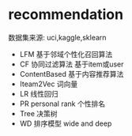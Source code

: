 #  recommendation 
  数据集来源: uci,kaggle,sklearn
- LFM    基于邻域个性化召回算法
- CF     协同过滤算法     基于item或user
- ContentBased  基于内容推荐算法
- Iteam2Vec      词向量
- LR       线性回归
- PR  personal rank   个性排名
- Tree 决策树
- WD   排序模型    wide and deep

